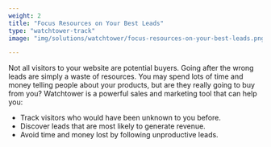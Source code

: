 ```yaml
---
weight: 2
title: "Focus Resources on Your Best Leads"
type: "watchtower-track"
image: "img/solutions/watchtower/focus-resources-on-your-best-leads.png"

---
```

Not all visitors to your website are potential buyers. Going after the wrong leads are simply a waste of resources. You may spend lots of time and money telling people about your products, but are they really going to buy from you? Watchtower is a powerful sales and marketing tool that can help you:

* Track visitors who would have been unknown to you before.
* Discover leads that are most likely to generate revenue.
* Avoid time and money lost by following unproductive leads.
